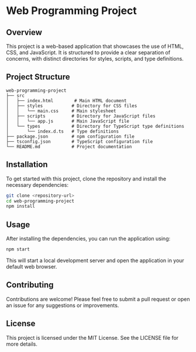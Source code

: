 # Web Programming Project

## Overview
This project is a web-based application that showcases the use of HTML, CSS, and JavaScript. It is structured to provide a clear separation of concerns, with distinct directories for styles, scripts, and type definitions.

## Project Structure
```
web-programming-project
├── src
│   ├── index.html        # Main HTML document
│   ├── styles           # Directory for CSS files
│   │   └── main.css     # Main stylesheet
│   ├── scripts          # Directory for JavaScript files
│   │   └── app.js       # Main JavaScript file
│   └── types            # Directory for TypeScript type definitions
│       └── index.d.ts   # Type definitions
├── package.json         # npm configuration file
├── tsconfig.json        # TypeScript configuration file
└── README.md            # Project documentation
```

## Installation
To get started with this project, clone the repository and install the necessary dependencies:

```bash
git clone <repository-url>
cd web-programming-project
npm install
```

## Usage
After installing the dependencies, you can run the application using:

```bash
npm start
```

This will start a local development server and open the application in your default web browser.

## Contributing
Contributions are welcome! Please feel free to submit a pull request or open an issue for any suggestions or improvements.

## License
This project is licensed under the MIT License. See the LICENSE file for more details.